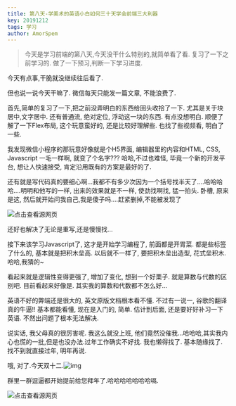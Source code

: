 ```yaml
---
title: 第八天-学美术的英语小白如何三十天学会前端三大利器
key: 20191212
tags: 学习
author: AmorSpem
---
```


> 今天是学习前端的第八天,今天没干什么特别的,就简单看了看. 复习了一下之前学习的. 做了一下预习,判断一下学习进度.

<!--more-->

  今天有点事,干脆就没继续往后看了.

  但也说一说今天干嘛了. 微信每天只能发一篇文章, 不能浪费了.

  首先,简单的复习了一下,把之前没弄明白的东西给回头收拾了一下. 尤其是关于块居中,文字居中. 还有普通流, 绝对定位, 浮动这一块的东西. 有点没想明白. 顺便了解了一下Flex布局, 这个玩意蛮好的, 还是比较好理解些. 也找了些视频看, 明白了一些. 

  我发现微信小程序的那玩意好像就是个H5界面, 编辑器里的内容和HTML, CSS, Javascript 一毛一样啊, 就变了个名字??? 哈哈,不过也难怪, 毕竟一个新的开发平台, 想让人快速接受, 肯定沿用既有的方案是最好的了. 

  还有就是写代码真的要细心啊...我都不有多少次因为一个括号找半天了....哈哈哈哈....明明和他写的一样, 出来的效果就是不一样, 使劲找啊找, 猛一拍头. 卧槽, 原来是这, 然后就开始问我自己,我是傻子吗....赶紧删掉,不能被发现了

![点击查看源网页](https://pic.superbed.cn/item/5e04d17676085c328974c7ca.gif)

  还好也解决了无论是重写,还是慢慢找...

  接下来该学习Javascript了, 这才是开始学习编程了, 前面都是开胃菜. 都是些标签了什么的, 基本就是把积木垒高. 以后就不一样了, 要把积木垒出造型, 花式垒积木. 哈哈,我猜的~

  看起来就是逻辑性变得更强了, 增加了变化, 想到一个好栗子. 就是算数与代数的区别吧. 目前看起来好像是. 其实我的算数和代数都不怎么好...

  英语不好的弊端还是很大的, 英文原版文档根本看不懂. 不过有一说一, 谷歌的翻译真的牛逼!! 基本都能看懂, 现在是入门的, 简单. 估计到后面, 还是要好好补习一下英语. 不然出问题了根本无法解决. 

  说实话, 我父母真的很厉害呢. 我这么就没上班, 他们竟然没催我...哈哈哈,其实我内心也慌的一批,但是也没办法.过年工作确实不好找. 我也懒得找了. 基本随缘找了. 找不到就直接过年, 明年再说. 

  哦, 对了.今天双十二.![img](https://res.wx.qq.com/mpres/htmledition/images/icon/common/emotion_panel/emoji_wx/2_02.png?tp=webp&wxfrom=5&wx_lazy=1&wx_co=1)

  群里一群逗逼都开始提前给您拜年了.哈哈哈哈哈哈哈嗝.



![点击查看源网页](https://pic1.superbed.cn/item/5e04d18176085c328974ca45.jpg)